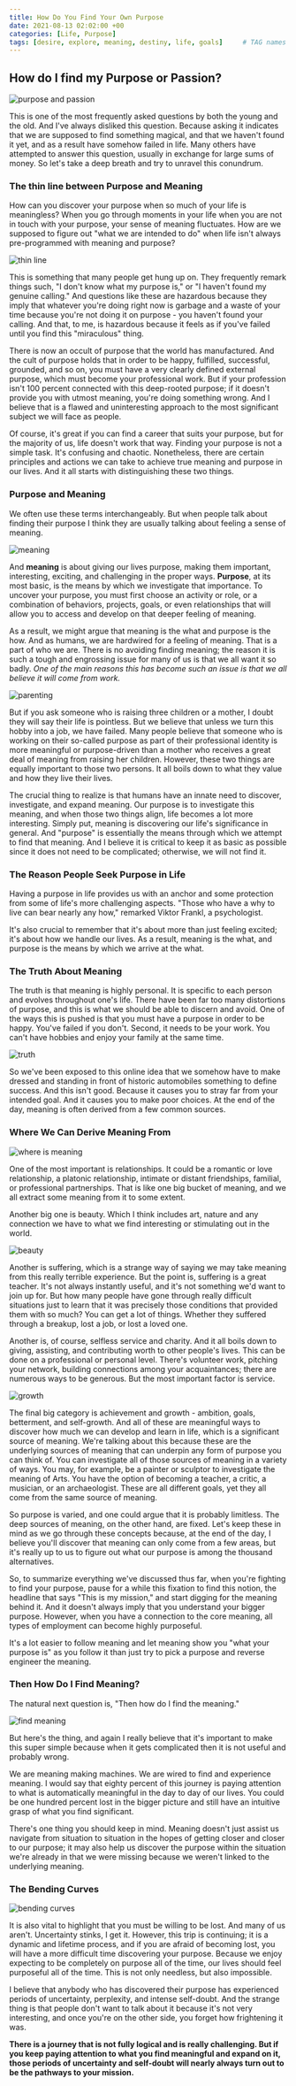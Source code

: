 ```yaml
---
title: How Do You Find Your Own Purpose
date: 2021-08-13 02:02:00 +00
categories: [Life, Purpose]
tags: [desire, explore, meaning, destiny, life, goals]     # TAG names should always be lowercase
---
```



## How do I find my Purpose or Passion?

![purpose and passion](/assets/img/purpose-passion.jpg)

This is one of the most frequently asked questions by both the young and the old. And I've always disliked this question. Because asking it indicates that we are supposed to find something magical, and that we haven't found it yet, and as a result have somehow failed in life. Many others have attempted to answer this question, usually in exchange for large sums of money. So let's take a deep breath and try to unravel this conundrum.

### The thin line between Purpose and Meaning

How can you discover your purpose when so much of your life is meaningless? When you go through moments in your life when you are not in touch with your purpose, your sense of meaning fluctuates. How are we supposed to figure out "what we are intended to do" when life isn't always pre-programmed with meaning and purpose?

![thin line](/assets/img/thin-line.jpg)

This is something that many people get hung up on. They frequently remark things such, "I don't know what my purpose is," or "I haven't found my genuine calling." And questions like these are hazardous because they imply that whatever you're doing right now is garbage and a waste of your time because you're not doing it on purpose - you haven't found your calling. And that, to me, is hazardous because it feels as if you've failed until you find this "miraculous" thing.

There is now an occult of purpose that the world has manufactured. And the cult of purpose holds that in order to be happy, fulfilled, successful, grounded, and so on, you must have a very clearly defined external purpose, which must become your professional work. But if your profession isn't 100 percent connected with this deep-rooted purpose; if it doesn't provide you with utmost meaning, you're doing something wrong. And I believe that is a flawed and uninteresting approach to the most significant subject we will face as people.

Of course, it's great if you can find a career that suits your purpose, but for the majority of us, life doesn't work that way. Finding your purpose is not a simple task. It's confusing and chaotic. Nonetheless, there are certain principles and actions we can take to achieve true meaning and purpose in our lives. And it all starts with distinguishing these two things.

### Purpose and Meaning

We often use these terms interchangeably. But when people talk about finding their purpose I think they are usually talking about feeling a sense of meaning.

![meaning](/assets/img/meaning.jpg)

And **meaning** is about giving our lives purpose, making them important, interesting, exciting, and challenging in the proper ways. **Purpose**, at its most basic, is the means by which we investigate that importance. To uncover your purpose, you must first choose an activity or role, or a combination of behaviors, projects, goals, or even relationships that will allow you to access and develop on that deeper feeling of meaning.

As a result, we might argue that meaning is the what and purpose is the how. And as humans, we are hardwired for a feeling of meaning. That is a part of who we are. There is no avoiding finding meaning; the reason it is such a tough and engrossing issue for many of us is that we all want it so badly. *One of the main reasons this has become such an issue is that we all believe it will come from work.*

![parenting](/assets/img/parenting.jpg)

But if you ask someone who is raising three children or a mother, I doubt they will say their life is pointless. But we believe that unless we turn this hobby into a job, we have failed. Many people believe that someone who is working on their so-called purpose as part of their professional identity is more meaningful or purpose-driven than a mother who receives a great deal of meaning from raising her children. However, these two things are equally important to those two persons. It all boils down to what they value and how they live their lives.

The crucial thing to realize is that humans have an innate need to discover, investigate, and expand meaning. Our purpose is to investigate this meaning, and when those two things align, life becomes a lot more interesting. Simply put, meaning is discovering our life's significance in general. And "purpose" is essentially the means through which we attempt to find that meaning. And I believe it is critical to keep it as basic as possible since it does not need to be complicated; otherwise, we will not find it.

### The Reason People Seek Purpose in Life

Having a purpose in life provides us with an anchor and some protection from some of life's more challenging aspects. "Those who have a why to live can bear nearly any how," remarked Viktor Frankl, a psychologist.

It's also crucial to remember that it's about more than just feeling excited; it's about how we handle our lives. As a result, meaning is the what, and purpose is the means by which we arrive at the what.

### The Truth About Meaning

The truth is that meaning is highly personal. It is specific to each person and evolves throughout one's life. There have been far too many distortions of purpose, and this is what we should be able to discern and avoid. One of the ways this is pushed is that you must have a purpose in order to be happy. You've failed if you don't. Second, it needs to be your work. You can't have hobbies and enjoy your family at the same time.

![truth](/assets/img/truth.jpg)

So we've been exposed to this online idea that we somehow have to make dressed and standing in front of historic automobiles something to define success. And this isn't good. Because it causes you to stray far from your intended goal. And it causes you to make poor choices. At the end of the day, meaning is often derived from a few common sources.

### Where We Can Derive Meaning From

![where is meaning](/assets/img/meaning-where.jpg)

One of the most important is relationships. It could be a romantic or love relationship, a platonic relationship, intimate or distant friendships, familial, or professional partnerships. That is like one big bucket of meaning, and we all extract some meaning from it to some extent.

Another big one is beauty. Which I think includes art, nature and any connection we have to what we find interesting or stimulating out in the world.

![beauty](/assets/img/beauty-power.jpg)

Another is suffering, which is a strange way of saying we may take meaning from this really terrible experience. But the point is, suffering is a great teacher. It's not always instantly useful, and it's not something we'd want to join up for. But how many people have gone through really difficult situations just to learn that it was precisely those conditions that provided them with so much? You can get a lot of things. Whether they suffered through a breakup, lost a job, or lost a loved one.

Another is, of course, selfless service and charity. And it all boils down to giving, assisting, and contributing worth to other people's lives. This can be done on a professional or personal level. There's volunteer work, pitching your network, building connections among your acquaintances; there are numerous ways to be generous. But the most important factor is service.

![growth](/assets/img/growth.jpg)

The final big category is achievement and growth - ambition, goals, betterment, and self-growth. And all of these are meaningful ways to discover how much we can develop and learn in life, which is a significant source of meaning. We're talking about this because these are the underlying sources of meaning that can underpin any form of purpose you can think of. You can investigate all of those sources of meaning in a variety of ways. You may, for example, be a painter or sculptor to investigate the meaning of Arts. You have the option of becoming a teacher, a critic, a musician, or an archaeologist. These are all different goals, yet they all come from the same source of meaning.

So purpose is varied, and one could argue that it is probably limitless. The deep sources of meaning, on the other hand, are fixed. Let's keep these in mind as we go through these concepts because, at the end of the day, I believe you'll discover that meaning can only come from a few areas, but it's really up to us to figure out what our purpose is among the thousand alternatives.

So, to summarize everything we've discussed thus far, when you're fighting to find your purpose, pause for a while this fixation to find this notion, the headline that says "This is my mission," and start digging for the meaning behind it. And it doesn't always imply that you understand your bigger purpose. However, when you have a connection to the core meaning, all types of employment can become highly purposeful.

It's a lot easier to follow meaning and let meaning show you "what your purpose is" as you follow it than just try to pick a purpose and reverse engineer the meaning.

### Then How Do I Find Meaning?

The natural next question is, "Then how do I find the meaning."

![find meaning](/assets/img/find.jpg)

But here's the thing, and again I really believe that it's important to make this super simple because when it gets complicated then it is not useful and probably wrong.

We are meaning making machines. We are wired to find and experience meaning. I would say that eighty percent of this journey is paying attention to what is automatically meaningful in the day to day of our lives. You could be one hundred percent lost in the bigger picture and still have an intuitive grasp of what you find significant.

There's one thing you should keep in mind. Meaning doesn't just assist us navigate from situation to situation in the hopes of getting closer and closer to our purpose; it may also help us discover the purpose within the situation we're already in that we were missing because we weren't linked to the underlying meaning.

### The Bending Curves

![bending curves](/assets/img/bending-curves.jpg)

It is also vital to highlight that you must be willing to be lost. And many of us aren't. Uncertainty stinks, I get it. However, this trip is continuing; it is a dynamic and lifetime process, and if you are afraid of becoming lost, you will have a more difficult time discovering your purpose. Because we enjoy expecting to be completely on purpose all of the time, our lives should feel purposeful all of the time. This is not only needless, but also impossible.

I believe that anybody who has discovered their purpose has experienced periods of uncertainty, perplexity, and intense self-doubt. And the strange thing is that people don't want to talk about it because it's not very interesting, and once you're on the other side, you forget how frightening it was.

**There is a journey that is not fully logical and is really challenging. But if you keep paying attention to what you find meaningful and expand on it, those periods of uncertainty and self-doubt will nearly always turn out to be the pathways to your mission.**
